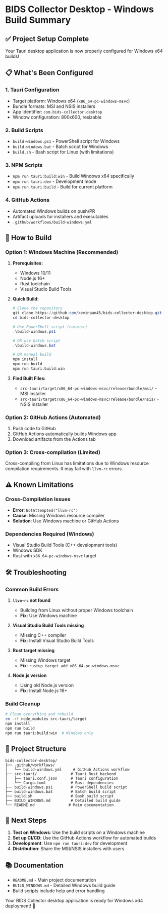 # BIDS Collector Desktop - Windows Build Summary

## ✅ Project Setup Complete

Your Tauri desktop application is now properly configured for Windows x64 builds!

## 📋 What's Been Configured

### 1. **Tauri Configuration**
- Target platform: Windows x64 (`x86_64-pc-windows-msvc`)
- Bundle formats: MSI and NSIS installers
- App identifier: `com.bids-collector.desktop`
- Window configuration: 800x600, resizable

### 2. **Build Scripts**
- `build-windows.ps1` - PowerShell script for Windows
- `build-windows.bat` - Batch script for Windows
- `build.sh` - Bash script for Linux (with limitations)

### 3. **NPM Scripts**
- `npm run tauri:build:win` - Build Windows x64 specifically
- `npm run tauri:dev` - Development mode
- `npm run tauri:build` - Build for current platform

### 4. **GitHub Actions**
- Automated Windows builds on push/PR
- Artifact uploads for installers and executables
- `.github/workflows/build-windows.yml`

## 🚀 How to Build

### **Option 1: Windows Machine (Recommended)**

1. **Prerequisites:**
   - Windows 10/11
   - Node.js 16+
   - Rust toolchain
   - Visual Studio Build Tools

2. **Quick Build:**
   ```powershell
   # Clone the repository
   git clone https://github.com/kevinpan45/bids-collector-desktop.git
   cd bids-collector-desktop
   
   # Use PowerShell script (easiest)
   .\build-windows.ps1
   
   # OR use batch script
   .\build-windows.bat
   
   # OR manual build
   npm install
   npm run build
   npm run tauri:build:win
   ```

3. **Find Built Files:**
   - `src-tauri/target/x86_64-pc-windows-msvc/release/bundle/msi/` - MSI installer
   - `src-tauri/target/x86_64-pc-windows-msvc/release/bundle/nsis/` - NSIS installer

### **Option 2: GitHub Actions (Automated)**

1. Push code to GitHub
2. GitHub Actions automatically builds Windows app
3. Download artifacts from the Actions tab

### **Option 3: Cross-compilation (Limited)**

Cross-compiling from Linux has limitations due to Windows resource compilation requirements. It may fail with `llvm-rc` errors.

## ⚠️ Known Limitations

### Cross-Compilation Issues
- **Error**: `NotAttempted("llvm-rc")`
- **Cause**: Missing Windows resource compiler
- **Solution**: Use Windows machine or GitHub Actions

### Dependencies Required (Windows)
- Visual Studio Build Tools (C++ development tools)
- Windows SDK
- Rust with `x86_64-pc-windows-msvc` target

## 🛠️ Troubleshooting

### Common Build Errors

1. **`llvm-rc` not found**
   - Building from Linux without proper Windows toolchain
   - **Fix**: Use Windows machine

2. **Visual Studio Build Tools missing**
   - Missing C++ compiler
   - **Fix**: Install Visual Studio Build Tools

3. **Rust target missing**
   - Missing Windows target
   - **Fix**: `rustup target add x86_64-pc-windows-msvc`

4. **Node.js version**
   - Using old Node.js version
   - **Fix**: Install Node.js 16+

### Build Cleanup
```bash
# Clean everything and rebuild
rm -rf node_modules src-tauri/target
npm install
npm run build
npm run tauri:build:win  # Windows only
```

## 📁 Project Structure

```
bids-collector-desktop/
├── .github/workflows/
│   └── build-windows.yml     # GitHub Actions workflow
├── src-tauri/               # Tauri Rust backend
│   ├── tauri.conf.json      # Tauri configuration
│   └── Cargo.toml           # Rust dependencies
├── build-windows.ps1        # PowerShell build script
├── build-windows.bat        # Batch build script  
├── build.sh                 # Bash build script
├── BUILD_WINDOWS.md         # Detailed build guide
└── README.md               # Main documentation
```

## 🎯 Next Steps

1. **Test on Windows**: Use the build scripts on a Windows machine
2. **Set up CI/CD**: Use the GitHub Actions workflow for automated builds
3. **Development**: Use `npm run tauri:dev` for development
4. **Distribution**: Share the MSI/NSIS installers with users

## 📚 Documentation

- `README.md` - Main project documentation
- `BUILD_WINDOWS.md` - Detailed Windows build guide
- Build scripts include help and error handling

Your BIDS Collector desktop application is ready for Windows x64 deployment! 🎉
